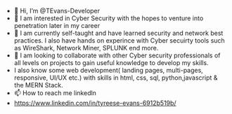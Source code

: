 - 👋 Hi, I’m @TEvans-Developer
- 👀 I am interested in  Cyber Security with the hopes to venture into penetration later in my career
- 🌱 I am currently self-taught and have learned security and network best practices. I also have hands on experince with Cyber secuirty tools such as WireShark, Network Miner, SPLUNK end more.
- 💞️ I am looking to collaborate with other Cyber security professionals of all levels on projects to gain useful knowledge to develop my skills.
- I also know some web development( landing pages, multi-pages, responsive, UI/UX etc.) with skills in html, css, sql, python,javascript & the MERN Stack. 
- 📫 How to reach me linkedln
- https://www.linkedin.com/in/tyreese-evans-6912b519b/

<!---
TEvans-Developer/TEvans-Developer is a ✨ special ✨ repository because its `README.md` (this file) appears on your GitHub profile.
You can click the Preview link to take a look at your changes.
--->
